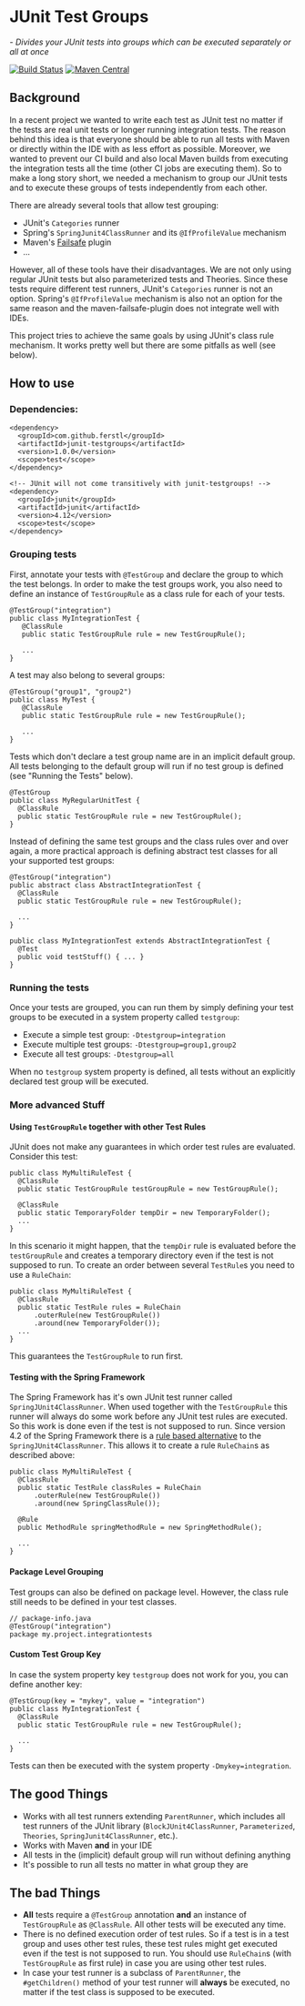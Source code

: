 # JUnit Test Groups
*- Divides your JUnit tests into groups which can be executed separately or all at once*

[![Build Status](https://travis-ci.org/ferstl/junit-testgroups.svg?branch=master)](https://travis-ci.org/ferstl/junit-testgroups) [![Maven Central](https://maven-badges.herokuapp.com/maven-central/com.github.ferstl/junit-testgroups/badge.svg)](https://maven-badges.herokuapp.com/maven-central/com.github.ferstl/junit-testgroups)

## Background
In a recent project we wanted to write each test as JUnit test no matter if the tests are real unit tests or longer running integration tests. The reason behind this idea is that everyone should be able to run all tests with Maven or directly within the IDE with as less effort as possible. Moreover, we wanted to prevent our CI build and also local Maven builds from executing the integration tests all the time (other CI jobs are executing them). So to make a long story short, we needed a mechanism to group our JUnit tests and to execute these groups of tests independently from each other.

There are already several tools that allow test grouping:
- JUnit's `Categories` runner
- Spring's `SpringJunit4ClassRunner` and its `@IfProfileValue` mechanism
- Maven's [Failsafe](http://maven.apache.org/surefire/maven-failsafe-plugin/) plugin
- ...

However, all of these tools have their disadvantages. We are not only using regular JUnit tests but also parameterized tests and Theories. Since these tests require different test runners, JUnit's `Categories` runner is not an option. Spring's `@IfProfileValue` mechanism is also not an option for the same reason and the maven-failsafe-plugin does not integrate well with IDEs. 

This project tries to achieve the same goals by using JUnit's class rule mechanism. It works pretty well but there are some pitfalls as well (see below).


## How to use

### Dependencies:

    <dependency>
      <groupId>com.github.ferstl</groupId>
      <artifactId>junit-testgroups</artifactId>
      <version>1.0.0</version>
      <scope>test</scope>
    </dependency>
    
    <!-- JUnit will not come transitively with junit-testgroups! -->
    <dependency>
      <groupId>junit</groupId>
      <artifactId>junit</artifactId>
      <version>4.12</version>
      <scope>test</scope>
    </dependency>


### Grouping tests

First, annotate your tests with `@TestGroup` and declare the group to which the test belongs. In order to make the test groups work, you also need to define an instance of `TestGroupRule` as a class rule for each of your tests.

    @TestGroup("integration")
    public class MyIntegrationTest {
       @ClassRule
       public static TestGroupRule rule = new TestGroupRule();
       
       ...
    }

A test may also belong to several groups:

    @TestGroup("group1", "group2")
    public class MyTest {
       @ClassRule
       public static TestGroupRule rule = new TestGroupRule();
       
       ...
    }
    
Tests which don't declare a test group name are in an implicit default group. All tests belonging to the default group will run if no test group is defined (see "Running the Tests" below).
    
    @TestGroup
    public class MyRegularUnitTest {
      @ClassRule
      public static TestGroupRule rule = new TestGroupRule();
    }

Instead of defining the same test groups and the class rules over and over again, a more practical approach is defining abstract test classes for all your supported test groups:

    @TestGroup("integration")
    public abstract class AbstractIntegrationTest {
      @ClassRule
      public static TestGroupRule rule = new TestGroupRule();
      
      ...
    }
    
    public class MyIntegrationTest extends AbstractIntegrationTest {
      @Test
      public void testStuff() { ... }
    }


### Running the tests
Once your tests are grouped, you can run them by simply defining your test groups to be executed in a system property called `testgroup`:
- Execute a simple test group: `-Dtestgroup=integration`
- Execute multiple test groups: `-Dtestgroup=group1,group2`
- Execute all test groups: `-Dtestgroup=all`

When no `testgroup` system property is defined, all tests without an explicitly declared test group will be executed.
    

### More advanced Stuff
#### Using `TestGroupRule` together with other Test Rules
JUnit does not make any guarantees in which order test rules are evaluated. Consider this test:

    public class MyMultiRuleTest {
      @ClassRule
      public static TestGroupRule testGroupRule = new TestGroupRule();
      
      @ClassRule
      public static TemporaryFolder tempDir = new TemporaryFolder();
      ...
    }

In this scenario it might happen, that the `tempDir` rule is evaluated before the `testGroupRule` and creates a temporary directory even if the test is not supposed to run.
To create an order between several `TestRule`s you need to use a `RuleChain`:

    public class MyMultiRuleTest {
      @ClassRule
      public static TestRule rules = RuleChain
          .outerRule(new TestGroupRule())
          .around(new TemporaryFolder());
      ...
    }

This guarantees the `TestGroupRule` to run first.

#### Testing with the Spring Framework
The Spring Framework has it's own JUnit test runner called `SpringJUnit4ClassRunner`. When used together with the `TestGroupRule` this runner will always do some work before any JUnit test rules are executed. So this work is done even if the test is not supposed to run.
Since version 4.2 of the Spring Framework there is a [rule based alternative](http://docs.spring.io/spring/docs/current/spring-framework-reference/html/integration-testing.html#testcontext-junit4-rules) to the `SpringJUnit4ClassRunner`. This allows it to create a rule `RuleChain`s as described above:

    public class MyMultiRuleTest {
      @ClassRule
      public static TestRule classRules = RuleChain
          .outerRule(new TestGroupRule())
          .around(new SpringClassRule());
      
      @Rule
      public MethodRule springMethodRule = new SpringMethodRule();
      
      ...
    }

#### Package Level Grouping
Test groups can also be defined on package level. However, the class rule still needs to be defined in your test classes.

    // package-info.java
    @TestGroup("integration")
    package my.project.integrationtests

#### Custom Test Group Key
In case the system property key `testgroup` does not work for you, you can define another key:

    @TestGroup(key = "mykey", value = "integration")
    public class MyIntegrationTest {
      @ClassRule
      public static TestGroupRule rule = new TestGroupRule();
      
      ...
    }
    
Tests can then be executed with the system property `-Dmykey=integration`.

## The good Things
- Works with all test runners extending `ParentRunner`, which includes all test runners of the JUnit library (`BlockJUnit4ClassRunner`, `Parameterized`, `Theories`, `SpringJunit4ClassRunner`, etc.).
- Works with Maven **and** in your IDE
- All tests in the (implicit) default group will run without defining anything
- It's possible to run all tests no matter in what group they are

## The bad Things
- **All** tests require a `@TestGroup` annotation **and** an instance of `TestGroupRule` as `@ClassRule`. All other tests will be executed any time.
- There is no defined execution order of test rules. So if a test is in a test group and uses other test rules, these test rules might get executed even if the test is not supposed to run. You should use `RuleChain`s (with `TestGroupRule` as first rule) in case you are using other test rules.
- In case your test runner is a subclass of `ParentRunner`, the `#getChildren()` method of your test runner will **always** be executed, no matter if the test class is supposed to be executed.
